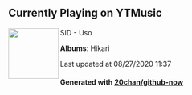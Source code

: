 ## Currently Playing on YTMusic

[<img align="left" width="100" src="https://lh3.googleusercontent.com/swqEoId81xLrsAEPMFDqEQavtV3ywMs6EblpeZkHDVnEtOdpdkg1H-aIyq-9Rk5ZmL3KGKQxbOsThkry">](https://music.youtube.com/channel/UC62CjlrklkrLDtbs5nfVsbw)

SID - Uso

**Albums**: Hikari

Last updated at 08/27/2020 11:37

#### Generated with [20chan/github-now](https://github.com/20chan/github-now)


<!--
**20chan/20chan** is a ✨ _special_ ✨ repository because its `README.md` (this file) appears on your GitHub profile.

Here are some ideas to get you started:

- 🔭 I’m currently working on ...
- 🌱 I’m currently learning ...
- 👯 I’m looking to collaborate on ...
- 🤔 I’m looking for help with ...
- 💬 Ask me about ...
- 📫 How to reach me: ...
- 😄 Pronouns: ...
- ⚡ Fun fact: ...
-->
